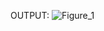 OUTPUT:
![Figure_1](https://github.com/user-attachments/assets/8926412f-06e9-48eb-8b9d-819b2d7640d8)


